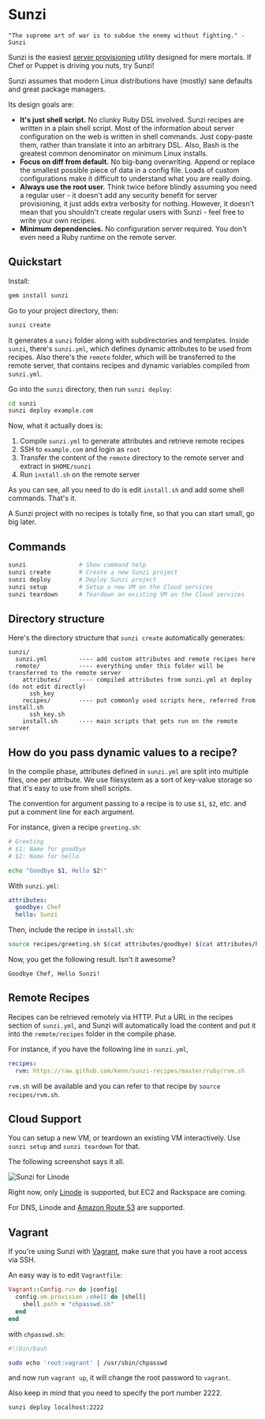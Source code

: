Sunzi
=====

```
"The supreme art of war is to subdue the enemy without fighting." - Sunzi
```

Sunzi is the easiest [server provisioning](http://en.wikipedia.org/wiki/Provisioning#Server_provisioning) utility designed for mere mortals. If Chef or Puppet is driving you nuts, try Sunzi!

Sunzi assumes that modern Linux distributions have (mostly) sane defaults and great package managers.

Its design goals are:

* **It's just shell script.** No clunky Ruby DSL involved. Sunzi recipes are written in a plain shell script. Most of the information about server configuration on the web is written in shell commands. Just copy-paste them, rather than translate it into an arbitrary DSL. Also, Bash is the greatest common denominator on minimum Linux installs.
* **Focus on diff from default.** No big-bang overwriting. Append or replace the smallest possible piece of data in a config file. Loads of custom configurations make it difficult to understand what you are really doing.
* **Always use the root user.** Think twice before blindly assuming you need a regular user - it doesn't add any security benefit for server provisioning, it just adds extra verbosity for nothing. However, it doesn't mean that you shouldn't create regular users with Sunzi - feel free to write your own recipes.
* **Minimum dependencies.** No configuration server required. You don't even need a Ruby runtime on the remote server.

Quickstart
----------

Install:

```bash
gem install sunzi
```

Go to your project directory, then:

```bash
sunzi create
```

It generates a `sunzi` folder along with subdirectories and templates. Inside `sunzi`, there's `sunzi.yml`, which defines dynamic attributes to be used from recipes. Also there's the `remote` folder, which will be transferred to the remote server, that contains recipes and dynamic variables compiled from `sunzi.yml`.

Go into the `sunzi` directory, then run `sunzi deploy`:

```bash
cd sunzi
sunzi deploy example.com
```

Now, what it actually does is:

1. Compile `sunzi.yml` to generate attributes and retrieve remote recipes
1. SSH to `example.com` and login as `root`
1. Transfer the content of the `remote` directory to the remote server and extract in `$HOME/sunzi`
1. Run `install.sh` on the remote server

As you can see, all you need to do is edit `install.sh` and add some shell commands. That's it.

A Sunzi project with no recipes is totally fine, so that you can start small, go big later.

Commands
--------

```bash
sunzi               # Show command help
sunzi create        # Create a new Sunzi project
sunzi deploy        # Deploy Sunzi project
sunzi setup         # Setup a new VM on the Cloud services
sunzi teardown      # Teardown an existing VM on the Cloud services
```

Directory structure
-------------------

Here's the directory structure that `sunzi create` automatically generates:

```
sunzi/
  sunzi.yml         ---- add custom attributes and remote recipes here
  remote/           ---- everything under this folder will be transferred to the remote server
    attributes/     ---- compiled attributes from sunzi.yml at deploy (do not edit directly)
      ssh_key
    recipes/        ---- put commonly used scripts here, referred from install.sh
      ssh_key.sh
    install.sh      ---- main scripts that gets run on the remote server
```

How do you pass dynamic values to a recipe?
-------------------------------------------

In the compile phase, attributes defined in `sunzi.yml` are split into multiple files, one per attribute. We use filesystem as a sort of key-value storage so that it's easy to use from shell scripts.

The convention for argument passing to a recipe is to use `$1`, `$2`, etc. and put a comment line for each argument.

For instance, given a recipe `greeting.sh`:

```bash
# Greeting
# $1: Name for goodbye
# $2: Name for hello

echo "Goodbye $1, Hello $2!"
```

With `sunzi.yml`:

```yaml
attributes:
  goodbye: Chef
  hello: Sunzi
```

Then, include the recipe in `install.sh`:

```bash
source recipes/greeting.sh $(cat attributes/goodbye) $(cat attributes/hello)
```

Now, you get the following result. Isn't it awesome?

```
Goodbye Chef, Hello Sunzi!
```

Remote Recipes
--------------

Recipes can be retrieved remotely via HTTP. Put a URL in the recipes section of `sunzi.yml`, and Sunzi will automatically load the content and put it into the `remote/recipes` folder in the compile phase.

For instance, if you have the following line in `sunzi.yml`,

```yaml
recipes:
  rvm: https://raw.github.com/kenn/sunzi-recipes/master/ruby/rvm.sh
```

`rvm.sh` will be available and you can refer to that recipe by `source recipes/rvm.sh`.

Cloud Support
-------------

You can setup a new VM, or teardown an existing VM interactively. Use `sunzi setup` and `sunzi teardown` for that.

The following screenshot says it all.

![Sunzi for Linode](http://farm8.staticflickr.com/7210/6783789868_ab89010d5c.jpg)

Right now, only [Linode](http://www.linode.com/) is supported, but EC2 and Rackspace are coming.

For DNS, Linode and [Amazon Route 53](http://aws.amazon.com/route53/) are supported.

Vagrant
-------

If you're using Sunzi with [Vagrant](http://vagrantup.com/), make sure that you have a root access via SSH.

An easy way is to edit `Vagrantfile`:

```ruby
Vagrant::Config.run do |config|
  config.vm.provision :shell do |shell|
    shell.path = "chpasswd.sh"
  end
end
```

with `chpasswd.sh`:

```bash
#!/bin/bash

sudo echo 'root:vagrant' | /usr/sbin/chpasswd
```

and now run `vagrant up`, it will change the root password to `vagrant`.

Also keep in mind that you need to specify the port number 2222.

```bash
sunzi deploy localhost:2222
```
